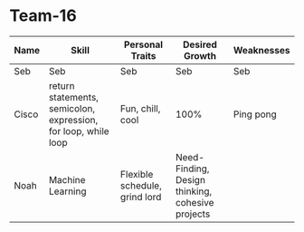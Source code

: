 # Team-16


| Name  | Skill |Personal Traits| Desired Growth | Weaknesses
| --- | --- | --- | --- | --- | 
| Seb | Seb | Seb |  Seb |  Seb |
| Cisco | return statements, semicolon, expression, for loop, while loop | Fun, chill, cool | 100% | Ping pong
| Noah | Machine Learning | Flexible schedule, grind lord | Need-Finding, Design thinking, cohesive projects | 

